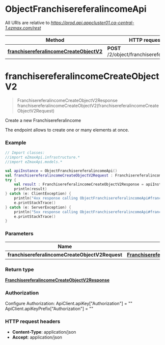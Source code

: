 # ObjectFranchisereferalincomeApi

All URIs are relative to *https://prod.api.appcluster01.ca-central-1.ezmax.com/rest*

Method | HTTP request | Description
------------- | ------------- | -------------
[**franchisereferalincomeCreateObjectV2**](ObjectFranchisereferalincomeApi.md#franchisereferalincomeCreateObjectV2) | **POST** /2/object/franchisereferalincome | Create a new Franchisereferalincome


<a id="franchisereferalincomeCreateObjectV2"></a>
# **franchisereferalincomeCreateObjectV2**
> FranchisereferalincomeCreateObjectV2Response franchisereferalincomeCreateObjectV2(franchisereferalincomeCreateObjectV2Request)

Create a new Franchisereferalincome

The endpoint allows to create one or many elements at once.

### Example
```kotlin
// Import classes:
//import eZmaxApi.infrastructure.*
//import eZmaxApi.models.*

val apiInstance = ObjectFranchisereferalincomeApi()
val franchisereferalincomeCreateObjectV2Request : FranchisereferalincomeCreateObjectV2Request =  // FranchisereferalincomeCreateObjectV2Request | 
try {
    val result : FranchisereferalincomeCreateObjectV2Response = apiInstance.franchisereferalincomeCreateObjectV2(franchisereferalincomeCreateObjectV2Request)
    println(result)
} catch (e: ClientException) {
    println("4xx response calling ObjectFranchisereferalincomeApi#franchisereferalincomeCreateObjectV2")
    e.printStackTrace()
} catch (e: ServerException) {
    println("5xx response calling ObjectFranchisereferalincomeApi#franchisereferalincomeCreateObjectV2")
    e.printStackTrace()
}
```

### Parameters

Name | Type | Description  | Notes
------------- | ------------- | ------------- | -------------
 **franchisereferalincomeCreateObjectV2Request** | [**FranchisereferalincomeCreateObjectV2Request**](FranchisereferalincomeCreateObjectV2Request.md)|  |

### Return type

[**FranchisereferalincomeCreateObjectV2Response**](FranchisereferalincomeCreateObjectV2Response.md)

### Authorization


Configure Authorization:
    ApiClient.apiKey["Authorization"] = ""
    ApiClient.apiKeyPrefix["Authorization"] = ""

### HTTP request headers

 - **Content-Type**: application/json
 - **Accept**: application/json

